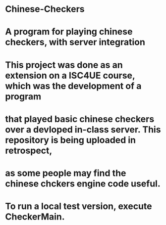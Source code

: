 # Chinese-Checkers
# A program for playing chinese checkers, with server integration
#
# This project was done as an extension on a ISC4UE course, which was the development of a program 
# that played basic chinese checkers over a devloped in-class server. This repository is being uploaded in retrospect,
# as some people may find the chinese chckers engine code useful.
# 
# To run a local test version, execute CheckerMain.
